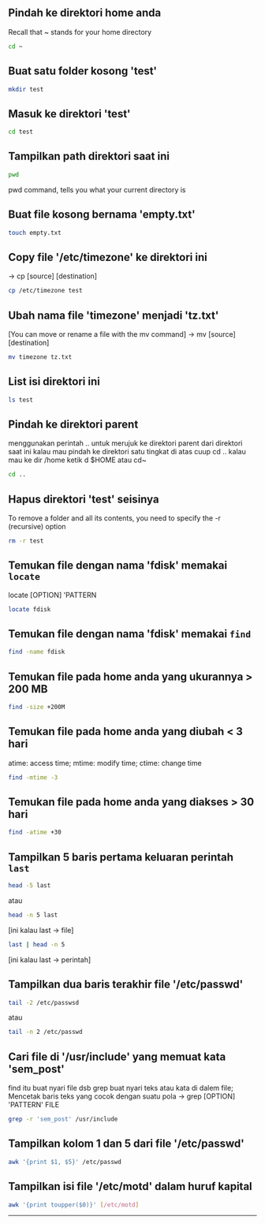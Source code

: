 ## Pindah ke direktori home anda
Recall that ~ stands for your home directory
```bash
cd ~
```
## Buat satu folder kosong 'test'
```bash
mkdir test
```
## Masuk ke direktori 'test'
```bash
cd test
```
## Tampilkan path direktori saat ini
```bash
pwd
```
pwd command, tells you what your current directory is

## Buat file kosong bernama 'empty.txt'
```bash
touch empty.txt
```

## Copy file '/etc/timezone' ke direktori ini
-> cp [source] [destination]
```bash
cp /etc/timezone test
```

## Ubah nama file 'timezone' menjadi 'tz.txt'
[You can move or rename a file with the mv command]
-> mv [source] [destination]
```bash
mv timezone tz.txt
```

## List isi direktori ini
```bash
ls test
```

## Pindah ke direktori parent
menggunakan perintah .. untuk merujuk ke direktori parent dari direktori saat ini
kalau mau pindah ke direktori satu tingkat di atas cuup cd ..
kalau mau ke dir /home ketik d $HOME atau cd~
```bash
cd ..
```
## Hapus direktori 'test' seisinya
To remove a folder and all its contents, you need to specify the -r (recursive) option
```bash
rm -r test
```

## Temukan file dengan nama 'fdisk' memakai `locate`
locate [OPTION] 'PATTERN
```bash
locate fdisk
```
## Temukan file dengan nama 'fdisk' memakai `find`
```bash
find -name fdisk
```

## Temukan file pada home anda yang ukurannya > 200 MB
```bash
find -size +200M
```

## Temukan file pada home anda yang diubah < 3 hari
atime: access time; mtime: modify time; ctime: change time
```bash
find -mtime -3
```

## Temukan file pada home anda yang diakses > 30 hari
```bash
find -atime +30
```

## Tampilkan 5 baris pertama keluaran perintah `last`
```bash
head -5 last
```
atau 
```bash
head -n 5 last
```
[ini kalau last -> file]
```bash
last | head -n 5 
```
[ini kalau last -> perintah]

## Tampilkan dua baris terakhir file '/etc/passwd'
```bash
tail -2 /etc/passwsd
```
atau 
```bash
tail -n 2 /etc/passwd
```

## Cari file di '/usr/include' yang memuat kata 'sem_post'
find itu buat nyari file dsb
grep buat nyari teks atau kata di dalem file; Mencetak baris teks yang cocok dengan suatu pola
-> grep [OPTION] 'PATTERN' FILE
```bash
grep -r 'sem_post' /usr/include
```
## Tampilkan kolom 1 dan 5 dari file '/etc/passwd'
```bash
awk '{print $1, $5}' /etc/passwd 
```

## Tampilkan isi file '/etc/motd' dalam huruf kapital
```bash
awk '{print toupper($0)}' [/etc/motd]
```
-----
